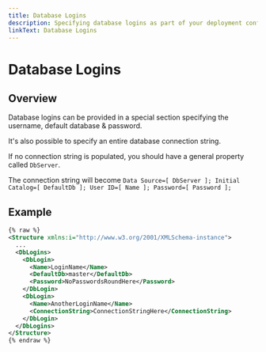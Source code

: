 ```yaml
---
title: Database Logins
description: Specifying database logins as part of your deployment configuration
linkText: Database Logins
---
```


# Database Logins

## Overview

Database logins can be provided in a special section specifying the username, default database & password.

It's also possible to specify an entire database connection string.

If no connection string is populated, you should have a general property called `DbServer`.

The connection string will become `Data Source=[ DbServer ]; Initial Catalog=[ DefaultDb ]; User ID=[ Name ]; Password=[ Password ];`

## Example

```XML
{% raw %}
<Structure xmlns:i="http://www.w3.org/2001/XMLSchema-instance">
  ...
  <DbLogins>
    <DbLogin>
      <Name>LoginName</Name>
      <DefaultDb>master</DefaultDb>
      <Password>NoPasswordsRoundHere</Password>
    </DbLogin>
    <DbLogin>
      <Name>AnotherLoginName</Name>
      <ConnectionString>ConnectionStringHere</ConnectionString>
    </DbLogin>
  </DbLogins>
</Structure>
{% endraw %}
```
